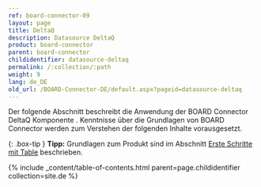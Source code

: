 ```yaml
---
ref: board-connector-09
layout: page
title: DeltaQ
description: Datasource DeltaQ
product: board-connector
parent: board-connector
childidentifier: datasource-deltaq
permalink: /:collection/:path
weight: 9
lang: de_DE
old_url: /BOARD-Connector-DE/default.aspx?pageid=datasource-deltaq
---
```


Der folgende Abschnitt beschreibt die Anwendung der BOARD Connector DeltaQ Komponente . Kenntnisse über die Grundlagen von BOARD Connector werden zum Verstehen der folgenden Inhalte vorausgesetzt.

{: .box-tip }
**Tipp:** Grundlagen zum Produkt sind im Abschnitt [Erste Schritte mit Table](./erste-schritte) beschrieben.

{% include _content/table-of-contents.html parent=page.childidentifier collection=site.de %}
